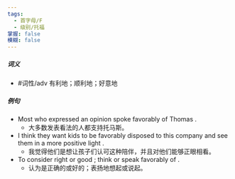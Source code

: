 ```yaml
---
tags:
  - 首字母/F
  - 级别/托福
掌握: false
模糊: false
---
```

##### 词义
- #词性/adv  有利地；顺利地；好意地
##### 例句
- Most who expressed an opinion spoke favorably of Thomas .
	- 大多数发表看法的人都支持托马斯。
- I think they want kids to be favorably disposed to this company and see them in a more positive light .
	- 我觉得他们是想让孩子们认可这种陪伴，并且对他们能够正眼相看。
- To consider right or good ; think or speak favorably of .
	- 认为是正确的或好的；表扬地想起或说起。
